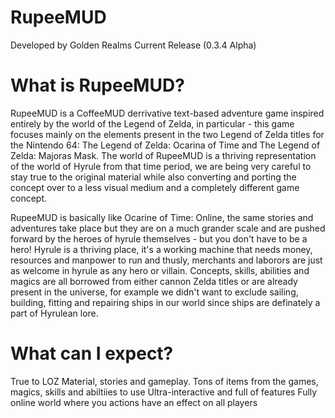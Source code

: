 # RupeeMUD
Developed by Golden Realms
Current Release (0.3.4 Alpha)

# What is RupeeMUD?
RupeeMUD is a CoffeeMUD derrivative text-based adventure game inspired entirely by the world of the Legend of Zelda, in particular - this game focuses mainly on the elements present in the two Legend of Zelda titles for the Nintendo 64: The Legend of Zelda: Ocarina of Time and The Legend of Zelda: Majoras Mask. The world of RupeeMUD is a thriving representation of the world of Hyrule from that time period, we are being very careful to stay true to the original material while also converting and porting the concept over to a less visual medium and a completely different game concept.

RupeeMUD is basically like Ocarine of Time: Online, the same stories and adventures take place but they are on a much grander scale and are pushed forward by the heroes of hyrule themselves - but you don't have to be a hero! Hyrule is a thriving place, it's a working machine that needs money, resources and manpower to run and thusly, merchants and laborors are just as welcome in hyrule as any hero or villain. Concepts, skills, abilities and magics are all borrowed from either cannon Zelda titles or are already present in the universe,  for example we didn't want to exclude sailing, building, fitting and repairing ships in our world since ships are definately a part of Hyrulean lore.

# What can I expect?
True to LOZ Material, stories and gameplay.
Tons of items from the games, magics, skills and abiltiies to use
Ultra-interactive and full of features
Fully online world where you actions have an effect on all players
